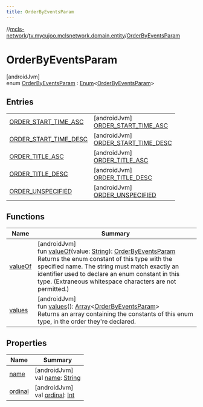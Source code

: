 ```yaml
---
title: OrderByEventsParam
---
```

//[mcls-network](../../../index.html)/[tv.mycujoo.mclsnetwork.domain.entity](../index.html)/[OrderByEventsParam](index.html)



# OrderByEventsParam



[androidJvm]\
enum [OrderByEventsParam](index.html) : [Enum](https://kotlinlang.org/api/latest/jvm/stdlib/kotlin/-enum/index.html)&lt;[OrderByEventsParam](index.html)&gt;



## Entries


| | |
|---|---|
| [ORDER_START_TIME_ASC](-o-r-d-e-r_-s-t-a-r-t_-t-i-m-e_-a-s-c/index.html) | [androidJvm]<br>[ORDER_START_TIME_ASC](-o-r-d-e-r_-s-t-a-r-t_-t-i-m-e_-a-s-c/index.html) |
| [ORDER_START_TIME_DESC](-o-r-d-e-r_-s-t-a-r-t_-t-i-m-e_-d-e-s-c/index.html) | [androidJvm]<br>[ORDER_START_TIME_DESC](-o-r-d-e-r_-s-t-a-r-t_-t-i-m-e_-d-e-s-c/index.html) |
| [ORDER_TITLE_ASC](-o-r-d-e-r_-t-i-t-l-e_-a-s-c/index.html) | [androidJvm]<br>[ORDER_TITLE_ASC](-o-r-d-e-r_-t-i-t-l-e_-a-s-c/index.html) |
| [ORDER_TITLE_DESC](-o-r-d-e-r_-t-i-t-l-e_-d-e-s-c/index.html) | [androidJvm]<br>[ORDER_TITLE_DESC](-o-r-d-e-r_-t-i-t-l-e_-d-e-s-c/index.html) |
| [ORDER_UNSPECIFIED](-o-r-d-e-r_-u-n-s-p-e-c-i-f-i-e-d/index.html) | [androidJvm]<br>[ORDER_UNSPECIFIED](-o-r-d-e-r_-u-n-s-p-e-c-i-f-i-e-d/index.html) |


## Functions


| Name | Summary |
|---|---|
| [valueOf](value-of.html) | [androidJvm]<br>fun [valueOf](value-of.html)(value: [String](https://kotlinlang.org/api/latest/jvm/stdlib/kotlin/-string/index.html)): [OrderByEventsParam](index.html)<br>Returns the enum constant of this type with the specified name. The string must match exactly an identifier used to declare an enum constant in this type. (Extraneous whitespace characters are not permitted.) |
| [values](values.html) | [androidJvm]<br>fun [values](values.html)(): [Array](https://kotlinlang.org/api/latest/jvm/stdlib/kotlin/-array/index.html)&lt;[OrderByEventsParam](index.html)&gt;<br>Returns an array containing the constants of this enum type, in the order they're declared. |


## Properties


| Name | Summary |
|---|---|
| [name](../../tv.mycujoo.mclsnetwork.network.socket/-b-f-f-r-t-listener/-b-f-f-rt-message/-d-e-b-u-g/index.html#-372974862%2FProperties%2F-506170386) | [androidJvm]<br>val [name](../../tv.mycujoo.mclsnetwork.network.socket/-b-f-f-r-t-listener/-b-f-f-rt-message/-d-e-b-u-g/index.html#-372974862%2FProperties%2F-506170386): [String](https://kotlinlang.org/api/latest/jvm/stdlib/kotlin/-string/index.html) |
| [ordinal](../../tv.mycujoo.mclsnetwork.network.socket/-b-f-f-r-t-listener/-b-f-f-rt-message/-d-e-b-u-g/index.html#-739389684%2FProperties%2F-506170386) | [androidJvm]<br>val [ordinal](../../tv.mycujoo.mclsnetwork.network.socket/-b-f-f-r-t-listener/-b-f-f-rt-message/-d-e-b-u-g/index.html#-739389684%2FProperties%2F-506170386): [Int](https://kotlinlang.org/api/latest/jvm/stdlib/kotlin/-int/index.html) |

